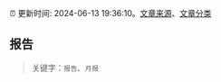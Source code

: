 :alarm_clock: 更新时间: 2024-06-13 19:36:10。[文章来源](/README.md)、[文章分类](/TAGS.md)

## 报告


> 关键字：`报告`、`月报`



